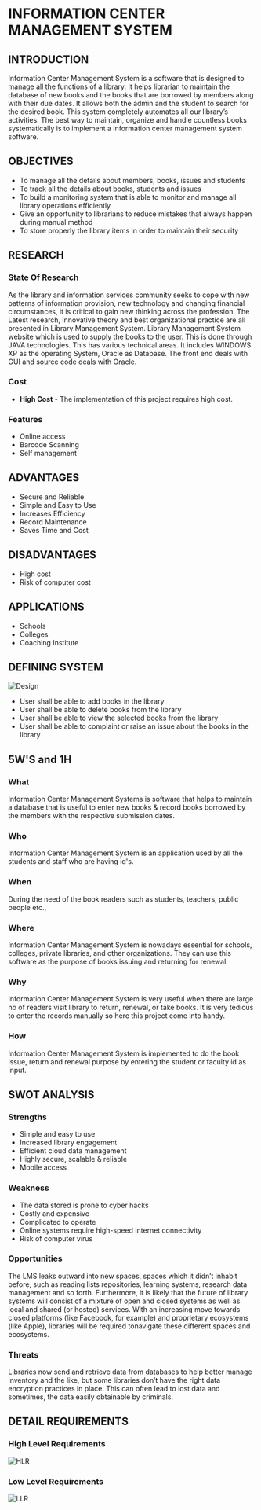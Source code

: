 # INFORMATION CENTER MANAGEMENT SYSTEM

## INTRODUCTION

Information Center Management System is a software that is designed to manage all the functions of a library. It helps librarian to maintain the database of new books and the books that are borrowed by members along with their due dates. It allows both the admin and the student to search for the desired book. This system completely automates all our library’s activities. The best way to maintain, organize and handle countless books systematically is to implement a information center management system software. 

## OBJECTIVES

* To manage all the details about members, books, issues and students
* To track all the details about books, students and issues
* To build a monitoring system that is able to monitor and manage all library operations efficiently
* Give an opportunity to librarians to reduce mistakes that always happen during manual method
* To store properly the library items in order to maintain their security

## RESEARCH

### State Of Research

As the library and information services community seeks to cope with new patterns of information provision, new technology and changing financial circumstances, it is critical to gain new thinking across the profession. The Latest research, innovative theory and best organizational practice are all presented in Library Management System. Library Management System website which is used to supply the books to the user. This is done through JAVA technologies. This has various technical areas. It includes WINDOWS XP as the operating System, Oracle as Database. The front end deals with GUI and source code deals with Oracle. 

### Cost

* **High Cost** - The implementation of this project requires high cost.

### Features

* Online access
* Barcode Scanning
* Self management

## ADVANTAGES

* Secure and Reliable
* Simple and Easy to Use
* Increases Efficiency
* Record Maintenance
* Saves Time and Cost

## DISADVANTAGES

* High cost
* Risk of computer cost

## APPLICATIONS

* Schools
* Colleges
* Coaching Institute

## DEFINING SYSTEM

![Design](https://user-images.githubusercontent.com/98836479/153248742-ee472496-2474-4faf-84b1-e01de99e051a.PNG)


* User shall be able to add books in the library
* User shall be able to delete books from the library
* User shall be able to view the selected books from the library
* User shall be able to complaint or raise an issue about the books in the library

## 5W'S and 1H

### What

Information Center Management Systems is software that helps to maintain a database that is useful to enter new books & record books borrowed by the members with the respective submission dates.

### Who

Information Center Management System is an application used by all the students and staff who are having id's.

### When

During the need of the book readers such as students, teachers, public people etc.,

### Where

Information Center Management System is nowadays essential for schools, colleges, private libraries, and other organizations. They can use this software as the purpose of books issuing and returning for renewal.

### Why

Information Center Management System is very useful when there are large no of readers visit library to return, renewal, or take books. It is very tedious to enter the records manually so here this project come into handy.

### How

Information Center Management System is implemented to do the book issue, return and renewal purpose by entering the student or faculty id as input.

## SWOT ANALYSIS

### Strengths

* Simple and easy to use
* Increased library engagement
* Efficient cloud data management
* Highly secure, scalable & reliable
* Mobile access

### Weakness

* The data stored is prone to cyber hacks
* Costly and expensive
* Complicated to operate
* Online systems require high-speed internet connectivity
* Risk of computer virus

### Opportunities

The LMS leaks outward into new spaces, spaces which it didn’t inhabit before, such as reading lists repositories, learning systems, research data management and so forth. Furthermore, it is likely that the future of library systems will consist of a mixture of open and closed systems as well as local and shared (or hosted) services. With an increasing move towards closed platforms (like Facebook, for example) and proprietary ecosystems (like Apple), libraries will be required tonavigate these different spaces and ecosystems.

### Threats

Libraries now send and retrieve data from databases to help better manage inventory and the like, but some libraries don’t have the right data encryption practices in place. This can often lead to lost data and sometimes, the data easily obtainable by criminals.

## DETAIL REQUIREMENTS

### High Level Requirements

![HLR](https://user-images.githubusercontent.com/98836479/153268400-f4c31cc9-ed76-4a78-bce9-059049e4522f.PNG)

### Low Level Requirements

![LLR](https://user-images.githubusercontent.com/98836479/156114778-7b691690-86bf-443a-9599-57103c1f138d.PNG)





